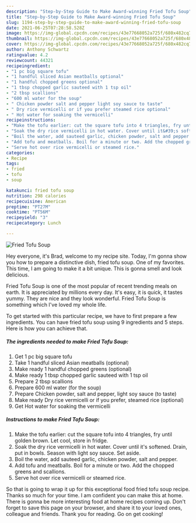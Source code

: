 ```yaml
---
description: "Step-by-Step Guide to Make Award-winning Fried Tofu Soup"
title: "Step-by-Step Guide to Make Award-winning Fried Tofu Soup"
slug: 1194-step-by-step-guide-to-make-award-winning-fried-tofu-soup
date: 2021-06-25T07:28:58.528Z
image: https://img-global.cpcdn.com/recipes/43e77668052a725f/680x482cq70/fried-tofu-soup-recipe-main-photo.jpg
thumbnail: https://img-global.cpcdn.com/recipes/43e77668052a725f/680x482cq70/fried-tofu-soup-recipe-main-photo.jpg
cover: https://img-global.cpcdn.com/recipes/43e77668052a725f/680x482cq70/fried-tofu-soup-recipe-main-photo.jpg
author: Anthony Schwartz
ratingvalue: 4.2
reviewcount: 44321
recipeingredient:
- "1 pc big square tofu"
- "1 handful sliced Asian meatballs optional"
- "1 handful chopped greens optional"
- "1 tbsp chopped garlic sauteed with 1 tsp oil"
- "2 tbsp scallions"
- "600 ml water for the soup"
- " Chicken powder salt and pepper light soy sauce to taste"
- " Dry rice vermicelli or if you prefer steamed rice optional"
- " Hot water for soaking the vermicelli"
recipeinstructions:
- "Make the tofu earlier: cut the square tofu into 4 triangles, fry until golden brown. Let cool, store in fridge."
- "Soak the dry rice vermicelli in hot water. Cover until it&#39;s softened. Drain, put in bowls. Season with light soy sauce. Set aside."
- "Boil the water, add sauteed garlic, chicken powder, salt and pepper."
- "Add tofu and meatballs. Boil for a minute or two. Add the chopped greens and scallions."
- "Serve hot over rice vermicelli or steamed rice."
categories:
- Recipe
tags:
- fried
- tofu
- soup

katakunci: fried tofu soup 
nutrition: 298 calories
recipecuisine: American
preptime: "PT27M"
cooktime: "PT56M"
recipeyield: "3"
recipecategory: Lunch

---
```



![Fried Tofu Soup](https://img-global.cpcdn.com/recipes/43e77668052a725f/680x482cq70/fried-tofu-soup-recipe-main-photo.jpg)

Hey everyone, it's Brad, welcome to my recipe site. Today, I'm gonna show you how to prepare a distinctive dish, fried tofu soup. One of my favorites. This time, I am going to make it a bit unique. This is gonna smell and look delicious.

Fried Tofu Soup is one of the most popular of recent trending meals on earth. It is appreciated by millions every day. It's easy, it is quick, it tastes yummy. They are nice and they look wonderful. Fried Tofu Soup is something which I've loved my whole life.




To get started with this particular recipe, we have to first prepare a few ingredients. You can have fried tofu soup using 9 ingredients and 5 steps. Here is how you can achieve that.

<!--inarticleads1-->

##### The ingredients needed to make Fried Tofu Soup:

1. Get 1 pc big square tofu
1. Take 1 handful sliced Asian meatballs (optional)
1. Make ready 1 handful chopped greens (optional)
1. Make ready 1 tbsp chopped garlic sauteed with 1 tsp oil
1. Prepare 2 tbsp scallions
1. Prepare 600 ml water (for the soup)
1. Prepare  Chicken powder, salt and pepper, light soy sauce (to taste)
1. Make ready  Dry rice vermicelli or if you prefer, steamed rice (optional)
1. Get  Hot water for soaking the vermicelli




<!--inarticleads2-->

##### Instructions to make Fried Tofu Soup:

1. Make the tofu earlier: cut the square tofu into 4 triangles, fry until golden brown. Let cool, store in fridge.
1. Soak the dry rice vermicelli in hot water. Cover until it&#39;s softened. Drain, put in bowls. Season with light soy sauce. Set aside.
1. Boil the water, add sauteed garlic, chicken powder, salt and pepper.
1. Add tofu and meatballs. Boil for a minute or two. Add the chopped greens and scallions.
1. Serve hot over rice vermicelli or steamed rice.




So that is going to wrap it up for this exceptional food fried tofu soup recipe. Thanks so much for your time. I am confident you can make this at home. There is gonna be more interesting food at home recipes coming up. Don't forget to save this page on your browser, and share it to your loved ones, colleague and friends. Thank you for reading. Go on get cooking!
